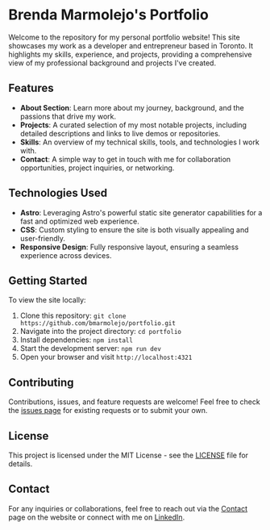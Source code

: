 # Brenda Marmolejo's Portfolio

Welcome to the repository for my personal portfolio website! This site showcases my work as a developer and entrepreneur based in Toronto. It highlights my skills, experience, and projects, providing a comprehensive view of my professional background and projects I've created.

## Features

- **About Section**: Learn more about my journey, background, and the passions that drive my work.
- **Projects**: A curated selection of my most notable projects, including detailed descriptions and links to live demos or repositories.
- **Skills**: An overview of my technical skills, tools, and technologies I work with.
- **Contact**: A simple way to get in touch with me for collaboration opportunities, project inquiries, or networking.

## Technologies Used

- **Astro**: Leveraging Astro's powerful static site generator capabilities for a fast and optimized web experience.
- **CSS**: Custom styling to ensure the site is both visually appealing and user-friendly.
- **Responsive Design**: Fully responsive layout, ensuring a seamless experience across devices.

## Getting Started

To view the site locally:

1. Clone this repository: `git clone https://github.com/bmarmolejo/portfolio.git`
2. Navigate into the project directory: `cd portfolio`
3. Install dependencies: `npm install`
4. Start the development server: `npm run dev`
5. Open your browser and visit `http://localhost:4321`

## Contributing

Contributions, issues, and feature requests are welcome! Feel free to check the [issues page](https://github.com/bmarmolejo/portfolio/issues) for existing requests or to submit your own.

## License

This project is licensed under the MIT License - see the [LICENSE](LICENSE) file for details.

## Contact

For any inquiries or collaborations, feel free to reach out via the [Contact](https://brendamarmolejo.com/) page on the website or connect with me on [LinkedIn](https://www.linkedin.com/in/bmarmolejo).